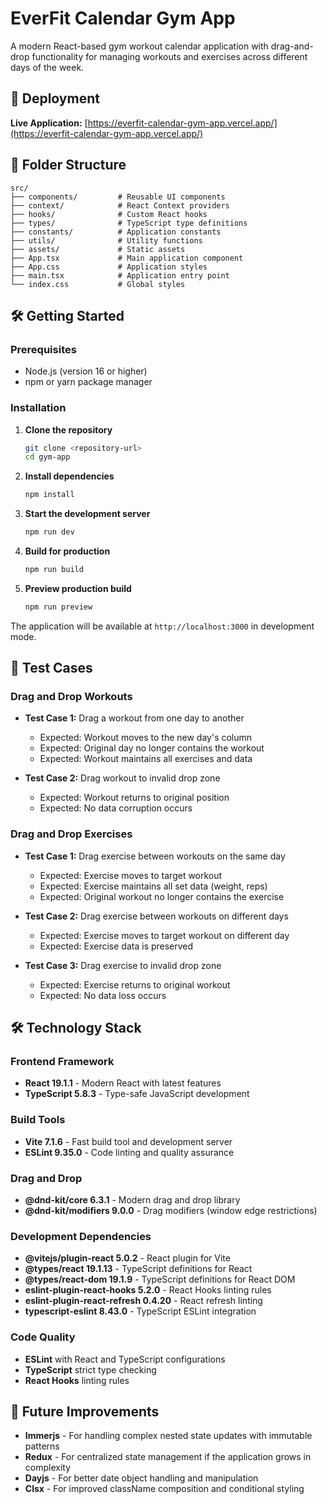 # EverFit Calendar Gym App

A modern React-based gym workout calendar application with drag-and-drop functionality for managing workouts and exercises across different days of the week.

## 🚀 Deployment

**Live Application:** [https://everfit-calendar-gym-app.vercel.app/](https://everfit-calendar-gym-app.vercel.app/)

## 📁 Folder Structure

```
src/
├── components/         # Reusable UI components
├── context/            # React Context providers
├── hooks/              # Custom React hooks
├── types/              # TypeScript type definitions
├── constants/          # Application constants
├── utils/              # Utility functions
├── assets/             # Static assets
├── App.tsx             # Main application component
├── App.css             # Application styles
├── main.tsx            # Application entry point
└── index.css           # Global styles
```

## 🛠️ Getting Started

### Prerequisites

- Node.js (version 16 or higher)
- npm or yarn package manager

### Installation

1. **Clone the repository**

   ```bash
   git clone <repository-url>
   cd gym-app
   ```

2. **Install dependencies**

   ```bash
   npm install
   ```

3. **Start the development server**

   ```bash
   npm run dev
   ```

4. **Build for production**

   ```bash
   npm run build
   ```

5. **Preview production build**
   ```bash
   npm run preview
   ```

The application will be available at `http://localhost:3000` in development mode.

## 🧪 Test Cases

### Drag and Drop Workouts

- **Test Case 1:** Drag a workout from one day to another

  - Expected: Workout moves to the new day's column
  - Expected: Original day no longer contains the workout
  - Expected: Workout maintains all exercises and data

- **Test Case 2:** Drag workout to invalid drop zone
  - Expected: Workout returns to original position
  - Expected: No data corruption occurs

### Drag and Drop Exercises

- **Test Case 1:** Drag exercise between workouts on the same day

  - Expected: Exercise moves to target workout
  - Expected: Exercise maintains all set data (weight, reps)
  - Expected: Original workout no longer contains the exercise

- **Test Case 2:** Drag exercise between workouts on different days

  - Expected: Exercise moves to target workout on different day
  - Expected: Exercise data is preserved

- **Test Case 3:** Drag exercise to invalid drop zone
  - Expected: Exercise returns to original workout
  - Expected: No data loss occurs

## 🛠️ Technology Stack

### Frontend Framework

- **React 19.1.1** - Modern React with latest features
- **TypeScript 5.8.3** - Type-safe JavaScript development

### Build Tools

- **Vite 7.1.6** - Fast build tool and development server
- **ESLint 9.35.0** - Code linting and quality assurance

### Drag and Drop

- **@dnd-kit/core 6.3.1** - Modern drag and drop library
- **@dnd-kit/modifiers 9.0.0** - Drag modifiers (window edge restrictions)

### Development Dependencies

- **@vitejs/plugin-react 5.0.2** - React plugin for Vite
- **@types/react 19.1.13** - TypeScript definitions for React
- **@types/react-dom 19.1.9** - TypeScript definitions for React DOM
- **eslint-plugin-react-hooks 5.2.0** - React Hooks linting rules
- **eslint-plugin-react-refresh 0.4.20** - React refresh linting
- **typescript-eslint 8.43.0** - TypeScript ESLint integration

### Code Quality

- **ESLint** with React and TypeScript configurations
- **TypeScript** strict type checking
- **React Hooks** linting rules

## 🔧 Future Improvements

- **Immerjs** - For handling complex nested state updates with immutable patterns
- **Redux** - For centralized state management if the application grows in complexity
- **Dayjs** - For better date object handling and manipulation
- **Clsx** - For improved className composition and conditional styling
